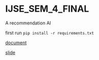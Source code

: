 # IJSE_SEM_4_FINAL

A recommendation AI

first run `pip install -r requirements.txt`

[document](https://docs.google.com/document/d/1y-USkORPPJ8t7bSnkSfhvXqKBCt2boes-OtxUyBRfJU/edit?usp=sharing)

[slide](https://docs.google.com/presentation/d/1-pnmAixpV0LLZbUlItf6askXMkl0fiQ7970UzKbBV0I/edit?usp=sharing)
